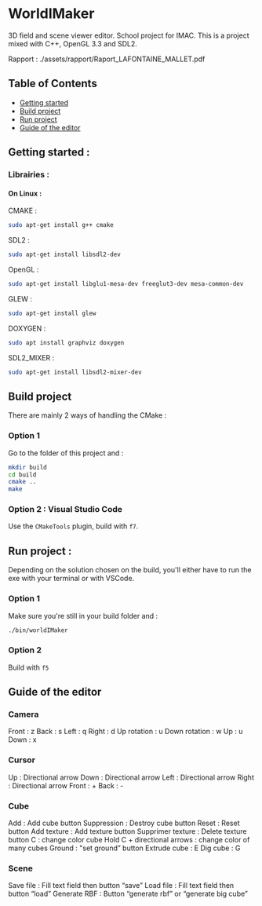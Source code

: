 # WorldIMaker

3D field and scene viewer editor. School project for IMAC.
This is a project mixed with C++, OpenGL 3.3 and SDL2.

Rapport : ./assets/rapport/Raport_LAFONTAINE_MALLET.pdf

## Table of Contents

+ [Getting started](#Getting-started)
+ [Build project](#Build-project)
+ [Run project](#Run-project)
+ [Guide of the editor](#Guide-of-the-editor)


## Getting started :

### Librairies :

#### On Linux :

CMAKE : 

```bash
sudo apt-get install g++ cmake
```

SDL2 : 
```bash
sudo apt-get install libsdl2-dev
```

OpenGL : 

```bash
sudo apt-get install libglu1-mesa-dev freeglut3-dev mesa-common-dev
```

GLEW :

```bash
sudo apt-get install glew
```

DOXYGEN : 

```bash
sudo apt install graphviz doxygen
```

SDL2_MIXER :
```bash
sudo apt-get install libsdl2-mixer-dev
```

## Build project

There are mainly 2 ways of handling the CMake :

### Option 1

Go to the folder of this project and :

```bash
mkdir build
cd build
cmake ..
make
```

### Option 2 : Visual Studio Code

Use the `CMakeTools` plugin, build with `f7`.

## Run project : 

Depending on the solution chosen on the build, you'll either have to run the exe with your terminal or with VSCode.

### Option 1

Make sure you're still in your build folder and :
```bash
./bin/worldIMaker
```

### Option 2

Build with `f5`

## Guide of the editor

### Camera 
Front : z
Back : s
Left : q
Right : d
Up rotation : u
Down rotation : w
Up : u
Down : x

### Cursor
Up : Directional arrow
Down : Directional arrow
Left : Directional arrow
Right : Directional arrow
Front : +
Back : -

### Cube
Add : Add cube button
Suppression : Destroy cube button
Reset : Reset button
Add texture : Add texture button
Supprimer texture : Delete texture button
C : change color cube
Hold C + directional arrows : change color of many cubes
Ground : "set ground” button
Extrude cube : E
Dig cube : G

### Scene
Save file : Fill text field then button “save”
Load file :  Fill text field then button “load”
Generate RBF : Button “generate rbf” or “generate big cube”



